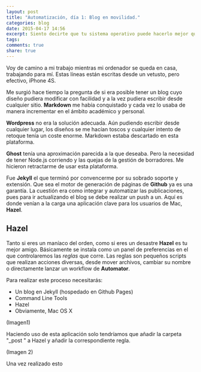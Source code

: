 ```yaml
---
layout: post
title: "Automatización, día 1: Blog en movilidad."
categories: blog
date: 2015-04-17 14:56
excerpt: Siento decirte que tu sistema operativo puede hacerlo mejor que tú.
tags: 
comments: true 
share: true 
---
```


Voy de camino a mi trabajo mientras mi ordenador se queda en casa, trabajando para mí. Estas líneas están escritas desde un vetusto, pero efectivo, iPhone 4S. 

Me surgió hace tiempo la pregunta de si era posible tener un blog cuyo diseño pudiera modificar con facilidad y a la vez pudiera escribir desde cualquier sitio. **Markdown** me había conquistado y cada vez lo usaba de manera incrementar en el ámbito académico y personal.

**Wordpress** no era la solución adecuada. Aún pudiendo escribir desde cualquier lugar, los diseños se me hacían toscos y cualquier intento de retoque tenía un coste enorme. Markdown estaba descartado en esta plataforma.

**Ghost** tenía una aproximación parecida a la que deseaba. Pero la necesidad de tener Node.js corriendo y las quejas de la gestión de borradores. Me hicieron retractarme de usar esta plataforma.

Fue **Jekyll** el que terminó por convencerme por su sobrado soporte y extensión. Que sea el motor de generación de páginas de **Github** ya es una garantía. La cuestión era como integrar y automatizar las publicaciones, pues para ir actualizando el blog se debe realizar un push a un. Aquí es donde venían a la carga una aplicación clave para los usuarios de Mac, **Hazel**.

## Hazel

Tanto si eres un maníaco del orden, como si eres un desastre **Hazel** es tu mejor amigo. Básicamente se instala como un panel de preferencias en el que controlaremos las *reglas* que corre. Las reglas son pequeños scripts que realizan acciones diversas, desde mover archivos, cambiar su nombre o directamente lanzar un workflow de **Automator**.

Para realizar este proceso necesitarás:

- Un blog en Jekyll (hospedado en Github Pages)
- Command Line Tools
- Hazel
- Obviamente, Mac OS X

(Imagen1)

Haciendo uso de esta aplicación solo tendríamos que añadir la carpeta "_post " a Hazel y añadir la correspondiente regla.

(Imagen 2)

Una vez realizado esto 
